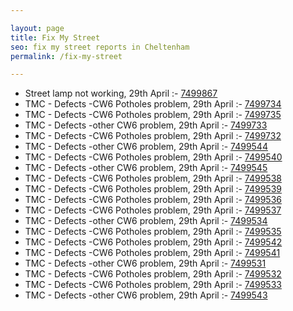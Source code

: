 ```yaml
---

layout: page
title: Fix My Street
seo: fix my street reports in Cheltenham
permalink: /fix-my-street

---
```


<!-- fix_marker starts -->

- Street lamp not working, 29th April :- [7499867](https://www.fixmystreet.com/report/7499867)
- TMC - Defects -CW6 Potholes  problem, 29th April :- [7499734](https://www.fixmystreet.com/report/7499734)
- TMC - Defects -CW6 Potholes  problem, 29th April :- [7499735](https://www.fixmystreet.com/report/7499735)
- TMC - Defects -other CW6 problem, 29th April :- [7499733](https://www.fixmystreet.com/report/7499733)
- TMC - Defects -CW6 Potholes  problem, 29th April :- [7499732](https://www.fixmystreet.com/report/7499732)
- TMC - Defects -other CW6 problem, 29th April :- [7499544](https://www.fixmystreet.com/report/7499544)
- TMC - Defects -CW6 Potholes  problem, 29th April :- [7499540](https://www.fixmystreet.com/report/7499540)
- TMC - Defects -other CW6 problem, 29th April :- [7499545](https://www.fixmystreet.com/report/7499545)
- TMC - Defects -CW6 Potholes  problem, 29th April :- [7499538](https://www.fixmystreet.com/report/7499538)
- TMC - Defects -CW6 Potholes  problem, 29th April :- [7499539](https://www.fixmystreet.com/report/7499539)
- TMC - Defects -CW6 Potholes  problem, 29th April :- [7499536](https://www.fixmystreet.com/report/7499536)
- TMC - Defects -CW6 Potholes  problem, 29th April :- [7499537](https://www.fixmystreet.com/report/7499537)
- TMC - Defects -other CW6 problem, 29th April :- [7499534](https://www.fixmystreet.com/report/7499534)
- TMC - Defects -CW6 Potholes  problem, 29th April :- [7499535](https://www.fixmystreet.com/report/7499535)
- TMC - Defects -CW6 Potholes  problem, 29th April :- [7499542](https://www.fixmystreet.com/report/7499542)
- TMC - Defects -CW6 Potholes  problem, 29th April :- [7499541](https://www.fixmystreet.com/report/7499541)
- TMC - Defects -other CW6 problem, 29th April :- [7499531](https://www.fixmystreet.com/report/7499531)
- TMC - Defects -CW6 Potholes  problem, 29th April :- [7499532](https://www.fixmystreet.com/report/7499532)
- TMC - Defects -CW6 Potholes  problem, 29th April :- [7499533](https://www.fixmystreet.com/report/7499533)
- TMC - Defects -other CW6 problem, 29th April :- [7499543](https://www.fixmystreet.com/report/7499543)

<!-- fix_marker ends -->